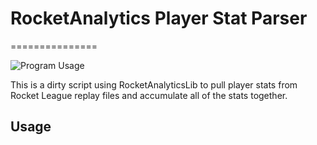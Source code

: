 # RocketAnalytics Player Stat Parser
===============

![Program Usage](https://thumbs.gfycat.com/NimbleDarkHypsilophodon-size_restricted.gif)

This is a dirty script using RocketAnalyticsLib to pull player stats from
Rocket League replay files and accumulate all of the stats together.

## Usage
